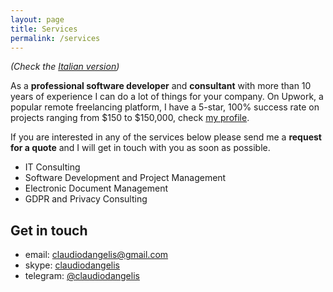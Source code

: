 ```yaml
---
layout: page
title: Services
permalink: /services
---
```


_(Check the [Italian version](/services/it))_

As a **professional software developer** and **consultant** with more than 10 years of experience I can do a lot of things for your company.  On Upwork, a popular remote freelancing platform, I have a 5-star, 100% success rate on projects ranging from $150 to $150,000, check [my profile](https://www.upwork.com/freelancers/~01396edb593ffe1468).

If you are interested in any of the services below please send me a **request for a quote** and I will get in touch with you as soon as possible.

- IT Consulting
- Software Development and Project Management
- Electronic Document Management
- GDPR and Privacy Consulting


## Get in touch

- email: [claudiodangelis@gmail.com](mailto:claudiodangelis@gmail.com?Subject=Request%20For%20Quote)
- skype: [claudiodangelis](skype:claudiodangelis)
- telegram: [@claudiodangelis](https://t.me/claudiodangelis)
